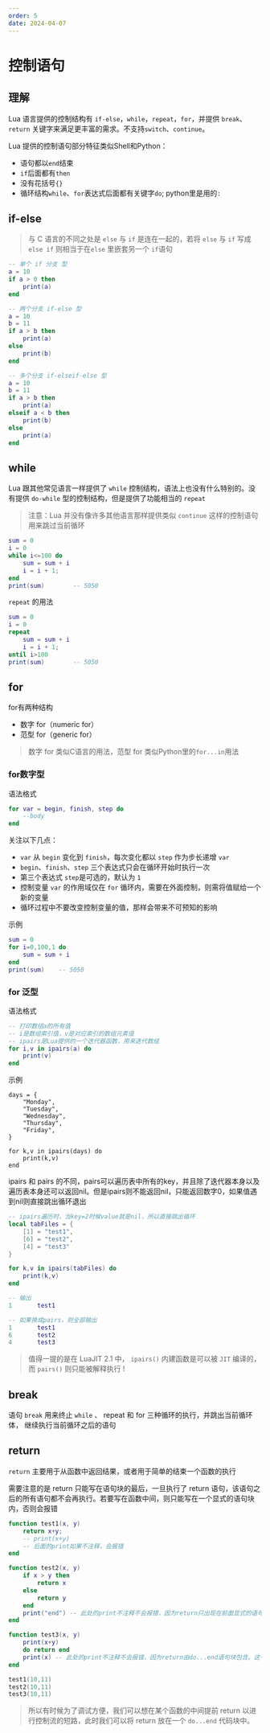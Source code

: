 ```yaml
---
order: 5
date: 2024-04-07
---
```

# 控制语句

## 理解

Lua 语言提供的控制结构有 `if-else`，`while`，`repeat`，`for`，并提供 `break`、`return` 关键字来满足更丰富的需求。不支持`switch`、`continue`。

Lua 提供的控制语句部分特征类似Shell和Python：

- 语句都以`end`结束
- `if`后面都有`then`
- 没有花括号`{}`
- 循环结构`while`、`for`表达式后面都有关键字`do`; python里是用的`:`

## if-else

> 与 C 语言的不同之处是 `else` 与 `if` 是连在一起的，若将 `else` 与 `if` 写成 `else if` 则相当于在`else` 里嵌套另一个 `if`语句

```lua
-- 单个 if 分支 型
a = 10
if a > 0 then
	print(a)
end

-- 两个分支 if-else 型
a = 10
b = 11
if a > b then
	print(a)
else
	print(b)
end

-- 多个分支 if-elseif-else 型
a = 10
b = 11
if a > b then
	print(a)
elseif a < b then
	print(b)
else
	print(a)
end
```

## while

Lua 跟其他常见语言一样提供了 `while` 控制结构，语法上也没有什么特别的。没有提供 `do-while` 型的控制结构，但是提供了功能相当的 `repeat`

> 注意：Lua 并没有像许多其他语言那样提供类似 `continue` 这样的控制语句用来跳过当前循环

```lua
sum = 0
i = 0
while i<=100 do
	sum = sum + i
	i = i + 1;
end
print(sum)        -- 5050
```

`repeat` 的用法

```lua
sum = 0
i = 0
repeat
	sum = sum + i
	i = i + 1;
until i>100
print(sum)        -- 5050
```

## for

for有两种结构

- 数字 for（numeric for） 
- 范型 for（generic for）

> 数字 for 类似C语言的用法，范型 for 类似Python里的`for...in`用法

### for数字型

语法格式

```lua
for var = begin, finish, step do
	--body
end
```

关注以下几点：

- `var` 从 `begin` 变化到 `finish`，每次变化都以 `step` 作为步长递增 `var`
- `begin`、`finish`、`step` 三个表达式只会在循环开始时执行一次
- 第三个表达式 `step`是可选的，默认为 `1`
- 控制变量 `var` 的作用域仅在 `for` 循环内，需要在外面控制，则需将值赋给一个新的变量
- 循环过程中不要改变控制变量的值，那样会带来不可预知的影响

示例

```lua
sum = 0
for i=0,100,1 do
	sum = sum + i
end
print(sum)    -- 5050
```

### for 泛型

语法格式

```lua
-- 打印数组a的所有值  
-- i是数组索引值，v是对应索引的数组元素值
-- ipairs是Lua提供的一个迭代器函数，用来迭代数组
for i,v in ipairs(a) do 
	print(v) 
end  
```

示例

```shell
days = {
	"Monday",
	"Tuesday",
	"Wednesday",
	"Thursday",
	"Friday",
}

for k,v in ipairs(days) do
	print(k,v)
end
```

ipairs 和 pairs 的不同，pairs可以遍历表中所有的key，并且除了迭代器本身以及遍历表本身还可以返回nil。但是ipairs则不能返回nil，只能返回数字0，如果值遇到nil则直接跳出循环退出

```lua
-- ipairs遍历时，当key=2时候value就是nil，所以直接跳出循环
local tabFiles = {  
	[1] = "test1",  
	[6] = "test2",  
	[4] = "test3"  
}  

for k,v in ipairs(tabFiles) do
	print(k,v)
end

-- 输出
1       test1

-- 如果换成pairs，则全部输出
1       test1
6       test2
4       test3
```

> 值得一提的是在 LuaJIT 2.1 中， `ipairs()` 内建函数是可以被 `JIT` 编译的，而 `pairs()` 则只能被解释执行 !

## break

语句 `break` 用来终止 `while` 、 repeat 和 for 三种循环的执行，并跳出当前循环体， 继续执行当前循环之后的语句

## return

`return` 主要用于从函数中返回结果，或者用于简单的结束一个函数的执行

需要注意的是 return 只能写在语句块的最后，一旦执行了 return 语句，该语句之后的所有语句都不会再执行。若要写在函数中间，则只能写在一个显式的语句块内，否则会报错

```lua
function test1(x, y)
	return x+y;
	-- print(x+y)
	-- 后面的print如果不注释，会报错
end

function test2(x, y)
	if x > y then
		return x
	else
		return y
	end
	print("end") -- 此处的print不注释不会报错，因为return只出现在前面显式的语句块
end

function test3(x, y)
	print(x+y)
	do return end
	print(x) -- 此处的print不注释不会报错，因为return由do...end语句块包含。这一行语句永远不会执行到
end

test1(10,11)
test2(10,11)
test3(10,11)
```

> 所以有时候为了调试方便，我们可以想在某个函数的中间提前 return 以进行控制流的短路，此时我们可以将 return 放在一个 `do...end` 代码块中。
